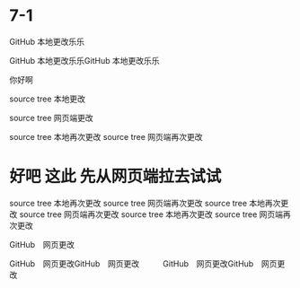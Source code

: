 # 7-1

GitHub 本地更改乐乐

GitHub 本地更改乐乐GitHub 本地更改乐乐

你好啊 

source tree  本地更改

source tree 网页端更改


source tree 本地再次更改
source tree 网页端再次更改


好吧 这此 先从网页端拉去试试 
=======
source tree 本地再次更改
source tree 网页端再次更改
source tree 本地再次更改
source tree 网页端再次更改
source tree 本地再次更改
source tree 网页端再次更改


GitHub　网页更改


GitHub　网页更改GitHub　网页更改　　　GitHub　网页更改GitHub　网页更改
